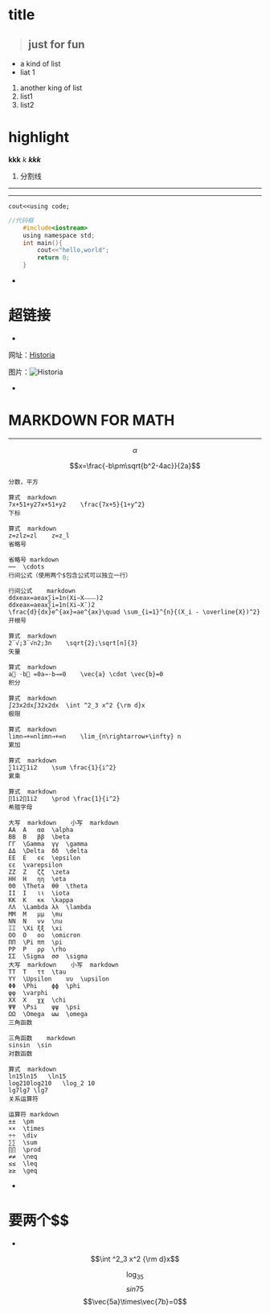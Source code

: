 <script type="text/javascript" src="http://cdn.mathjax.org/mathjax/latest/MathJax.js?config=default"></script>
# title
> just for fun
> -

* a kind of list
* liat 1

1. another king of list
2. list1
3. list2

highlight
============
**kkk**
*k*
***kkk***

1. 分割线
-------
- - - - - - 
`cout<<using code;`

```c
//代码框
	#include<iostream>
	using namespace std;
	int main(){
		cout<<"hello,world";
		return 0;
	}

```
-
超链接
===
-
网址：[Historia ](https://gss3.bdstatic.com/7Po3dSag_xI4khGkpoWK1HF6hhy/baike/c0%3Dbaike116%2C5%2C5%2C116%2C38/sign=1ff3e5f74334970a537e187df4a3baad/d788d43f8794a4c2ca3ecaf30cf41bd5ac6e39cc.jpg)

图片：![Historia ](https://gss3.bdstatic.com/7Po3dSag_xI4khGkpoWK1HF6hhy/baike/c0%3Dbaike116%2C5%2C5%2C116%2C38/sign=1ff3e5f74334970a537e187df4a3baad/d788d43f8794a4c2ca3ecaf30cf41bd5ac6e39cc.jpg)

-

# MARKDOWN FOR MATH

----
$$\alpha$$

$$x=\frac{-b\pm\sqrt{b^2-4ac}}{2a}$$ 

```
分数，平方

算式	markdown
7x+51+y27x+51+y2	\frac{7x+5}{1+y^2}
下标

算式	markdown
z=zlz=zl	z=z_l
省略号

省略号	markdown
⋯⋯	\cdots
行间公式（使用两个$包含公式可以独立一行）

行间公式	markdown
ddxeax=aeax∑i=1n(Xi−X⎯⎯⎯⎯)2
ddxeax=aeax∑i=1n(Xi−X¯)2
\frac{d}{dx}e^{ax}=ae^{ax}\quad \sum_{i=1}^{n}{(X_i - \overline{X})^2}
开根号

算式	markdown
2‾√;3‾√n2;3n	\sqrt{2};\sqrt[n]{3}
矢量

算式	markdown
a⃗ ⋅b⃗ =0a→⋅b→=0	\vec{a} \cdot \vec{b}=0
积分

算式	markdown
∫23x2dx∫32x2dx	\int ^2_3 x^2 {\rm d}x
极限

算式	markdown
limn→+∞nlimn→+∞n	\lim_{n\rightarrow+\infty} n
累加

算式	markdown
∑1i2∑1i2	\sum \frac{1}{i^2}
累乘

算式	markdown
∏1i2∏1i2	\prod \frac{1}{i^2}
希腊字母

大写	markdown	小写	markdown
AA	A	αα	\alpha
BB	B	ββ	\beta
ΓΓ	\Gamma	γγ	\gamma
ΔΔ	\Delta	δδ	\delta
EE	E	ϵϵ	\epsilon
εε	\varepsilon
ZZ	Z	ζζ	\zeta
HH	H	ηη	\eta
ΘΘ	\Theta	θθ	\theta
II	I	ιι	\iota
KK	K	κκ	\kappa
ΛΛ	\Lambda	λλ	\lambda
MM	M	μμ	\mu
NN	N	νν	\nu
ΞΞ	\Xi	ξξ	\xi
OO	O	οο	\omicron
ΠΠ	\Pi	ππ	\pi
PP	P	ρρ	\rho
ΣΣ	\Sigma	σσ	\sigma
大写	markdown	小写	markdown
TT	T	ττ	\tau
ΥΥ	\Upsilon	υυ	\upsilon
ΦΦ	\Phi	ϕϕ	\phi
φφ	\varphi
XX	X	χχ	\chi
ΨΨ	\Psi	ψψ	\psi
ΩΩ	\Omega	ωω	\omega
三角函数

三角函数	markdown
sinsin	\sin
对数函数

算式	markdown
ln15ln⁡15	\ln15
log210log2⁡10	\log_2 10
lg7lg⁡7	\lg7
关系运算符

运算符	markdown
±±	\pm
××	\times
÷÷	\div
∑∑	\sum
∏∏	\prod
≠≠	\neq
≤≤	\leq
≥≥	\geq

```
-
# 要两个$$
-

$$\int ^2_3 x^2 {\rm d}x$$

$$\log_35$$ 
$$sin75$$
$$\vec{5a}\times\vec{7b}=0$$















